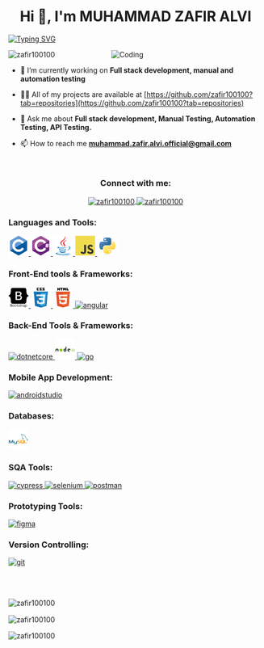<h1 align="center">Hi 👋, I'm MUHAMMAD ZAFIR ALVI</h1>

<a href="https://git.io/typing-svg">
    <img src="https://readme-typing-svg.demolab.com?font=Fira+Code&weight=200&size=18&duration=3000&pause=&color=9AAD24&vCenter=true&multiline=true&width=435&height=60&lines=A+passionate+Full+Stack+Developer+%26+SQA;Engineer+from+Bangladesh."
        alt="Typing SVG" />
</a>

<img align="right" alt="Coding" width="300"
    src="https://miro.medium.com/v2/resize:fit:720/format:webp/0*8HVwTXeE0s4ClEVp.jpeg">

<p align="left">
    <img src="https://komarev.com/ghpvc/?username=zafir100100&label=Profile%20views&color=0e75b6&style=flat"
        alt="zafir100100" />
</p>

- 🔭 I’m currently working on **Full stack development, manual and automation testing**

- 👨‍💻 All of my projects are available at [https://github.com/zafir100100?tab=repositories](https://github.com/zafir100100?tab=repositories)

- 💬 Ask me about **Full stack development, Manual Testing, Automation Testing, API Testing.**

- 📫 How to reach me **muhammad.zafir.alvi.official@gmail.com**

<br>

<h3 align="center">
    Connect with me:
</h3>
<p align="center">
    <a href="https://github.com/zafir100100" target="blank">
        <img align="center"
            src="https://raw.githubusercontent.com/rahuldkjain/github-profile-readme-generator/master/src/images/icons/Social/github.svg"
            alt="zafir100100" height="30" width="40" />
    </a>
    <a href="https://www.linkedin.com/in/zafir100100" target="blank">
        <img align="center"
            src="https://raw.githubusercontent.com/rahuldkjain/github-profile-readme-generator/master/src/images/icons/Social/linked-in-alt.svg"
            alt="zafir100100" height="30" width="40" />
    </a>
</p>

<h3 align="left">
    Languages and Tools:
</h3>
<p align="left">
    <a href="https://www.cprogramming.com/" target="_blank" rel="noreferrer">
        <img src="https://raw.githubusercontent.com/devicons/devicon/master/icons/c/c-original.svg" alt="c" width="40"
            height="40" />
    </a>
    <a href="https://www.w3schools.com/cs/" target="_blank" rel="noreferrer">
        <img src="https://raw.githubusercontent.com/devicons/devicon/master/icons/csharp/csharp-original.svg"
            alt="csharp" width="40" height="40" />
    </a>
    <a href="https://www.java.com" target="_blank" rel="noreferrer">
        <img src="https://raw.githubusercontent.com/devicons/devicon/master/icons/java/java-original.svg" alt="java"
            width="40" height="40" /> </a>
    <a href="https://developer.mozilla.org/en-US/docs/Web/JavaScript" target="_blank" rel="noreferrer">
        <img src="https://raw.githubusercontent.com/devicons/devicon/master/icons/javascript/javascript-original.svg"
            alt="javascript" width="40" height="40" />
    </a>
    <a href="https://www.python.org" target="_blank" rel="noreferrer">
        <img src="https://raw.githubusercontent.com/devicons/devicon/master/icons/python/python-original.svg"
            alt="python" width="40" height="40" />
    </a>
</p>


<h3 align="left">
    Front-End tools & Frameworks:
</h3>
<p align="left">
    <a href="https://getbootstrap.com" target="_blank" rel="noreferrer">
        <img src="https://raw.githubusercontent.com/devicons/devicon/master/icons/bootstrap/bootstrap-plain-wordmark.svg"
            alt="bootstrap" width="40" height="40" />
    </a>
    <a href="https://www.w3schools.com/css/" target="_blank" rel="noreferrer">
        <img src="https://raw.githubusercontent.com/devicons/devicon/master/icons/css3/css3-original-wordmark.svg"
            alt="css3" width="40" height="40" />
    </a>
    <a href="https://www.w3.org/html/" target="_blank" rel="noreferrer">
        <img src="https://raw.githubusercontent.com/devicons/devicon/master/icons/html5/html5-original-wordmark.svg"
            alt="html5" width="40" height="40" />
    </a>
    <a href="https://angular.io/" target="_blank" rel="noreferrer">
        <img src="https://angular.io/assets/images/logos/angular/angular.svg"
            alt="angular" width="40" height="40" />
    </a>
</p>


<h3 align="left">
    Back-End Tools & Frameworks:
</h3>
<p align="left">
    <a href="https://dotnet.microsoft.com" target="_blank" rel="noreferrer">
        <img src="https://cdn.jsdelivr.net/gh/devicons/devicon/icons/dotnetcore/dotnetcore-original.svg" alt="dotnetcore" width="40" height="40" />
    </a>
    <a href="https://nodejs.org" target="_blank" rel="noreferrer">
        <img src="https://raw.githubusercontent.com/devicons/devicon/master/icons/nodejs/nodejs-original-wordmark.svg"
            alt="nodejs" width="40" height="40" />
    </a>
    <a href="https://go.dev" target="_blank" rel="noreferrer">
        <img src="https://cdn.jsdelivr.net/gh/devicons/devicon/icons/go/go-original-wordmark.svg" alt="go" width="40" height="40" />
    </a>
</p>


<h3 align="left">
    Mobile App Development:
</h3>
<p align="left">
    <a href="https://developer.android.com" target="_blank" rel="noreferrer">
        <img src="https://cdn.jsdelivr.net/gh/devicons/devicon/icons/androidstudio/androidstudio-original.svg"
            alt="androidstudio" width="40" height="40" />
    </a>
</p>


<h3 align="left">
    Databases:
</h3>
<p align="left">
    <a href="https://www.mysql.com/" target="_blank" rel="noreferrer">
        <img src="https://raw.githubusercontent.com/devicons/devicon/master/icons/mysql/mysql-original-wordmark.svg"
            alt="mysql" width="40" height="40" />
    </a>
</p>


<h3 align="left">
    SQA Tools:
</h3>
<p align="left">
    <a href="https://www.cypress.io" target="_blank" rel="noreferrer">
        <img src="https://raw.githubusercontent.com/simple-icons/simple-icons/6e46ec1fc23b60c8fd0d2f2ff46db82e16dbd75f/icons/cypress.svg"
            alt="cypress" width="40" height="40" />
    </a>
    <a href="https://www.selenium.dev" target="_blank" rel="noreferrer">
        <img src="https://raw.githubusercontent.com/detain/svg-logos/780f25886640cef088af994181646db2f6b1a3f8/svg/selenium-logo.svg"
            alt="selenium" width="40" height="40" />
    </a>
    <a href="https://postman.com" target="_blank" rel="noreferrer">
        <img src="https://www.vectorlogo.zone/logos/getpostman/getpostman-icon.svg" alt="postman" width="40"
            height="40" />
    </a>
</p>


<h3 align="left">
    Prototyping Tools:
</h3>
<p align="left">
    <a href="https://www.figma.com/" target="_blank" rel="noreferrer">
        <img src="https://www.vectorlogo.zone/logos/figma/figma-icon.svg" alt="figma" width="40" height="40" />
    </a>
</p>

<h3 align="left">
    Version Controlling:
</h3>
<p align="left">
    <a href="https://git-scm.com/" target="_blank" rel="noreferrer">
        <img src="https://www.vectorlogo.zone/logos/git-scm/git-scm-icon.svg" alt="git" width="40" height="40" />
    </a>
</p>

<br>
<br>

<p>
    <img align="center"
        src="https://github-readme-stats.vercel.app/api/top-langs?username=zafir100100&show_icons=true&locale=en&layout=compact&theme=dark"
        alt="zafir100100">
</p>
<p>
    <img align="center"
        src="https://github-readme-stats.vercel.app/api?username=zafir100100&show_icons=true&locale=en&hide=contribs,prs&theme=tokyonight"
        alt="zafir100100">
</p>
<p>
    <img align="center" src="https://github-readme-streak-stats.herokuapp.com/?user=zafir100100&theme=merko"
        alt="zafir100100">
</p>
